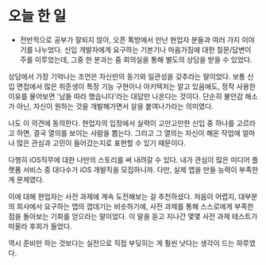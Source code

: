# 오늘 한 일

- 전반적으로 공부가 잘되지 않아, 오픈 톡방에서 만난 현업자 분들과 여러 가지 이야기를 나누었다. 신입 개발자에게 요구하는 기본기나 마음가짐에 대한 질문/답변이 주를 이루었는데, 그중 한 분과는 줌 회의실을 통해 별도의 상담을 받을 수 있었다.

상담에서 가장 기억나는 조언은 자신만의 동기와 일관성을 갖추라는 말이었다. 보통 신입 면접에서 많은 취준생이 특정 기능 구현이나 아키텍처는 알고 있음에도, 정작 사용한 이유를 물어보면 '남들 따라 했습니다'라는 대답만 나온다는 것이다. 단순히 불안감 해소가 아닌, 자신이 원하는 것을 개발해가면서 살을 붙여나가라는 의미였다.

나도 이 의견에 동의한다. 현업자의 입장에서 실력이 고만고만한 신입 중 하나를 고르라고 하면, 결국 열의를 보이는 사람을 뽑는다. 그리고 그 열의는 자신이 해온 작업에 얼마나 많은 관심과 고민이 들어갔는지로 표현할 수 있기 때문이다.

다행히 iOS직무에 대한 나만의 스토리를 써 내려갈 수 있다. 내가 관심이 많은 미디어 플랫폼 서비스 중 대다수가 iOS 개발직을 모집하니까. 다만, 실제 앱을 만들 능력이 부족한 게 문제였다.

이에 대해 현업자는 사전 과제에 계속 도전해보는 걸 추천하셨다. 처음이 어렵지, 대부분의 회사에서 요구하는 앱의 껍데기는 비슷하기에, 사전 과제를 통해 스스로에게 부족한 점을 돌아보는 기회를 얻으라는 말이었다. 이 말을 듣고 지나간 몇몇 사전 과제 테스트가 떠올라 후회가 들었다.

역시 준비만 하는 것보다는 실전으로 직접 부딪히는 게 훨씬 낫다는 생각이 드는 하루였다.
